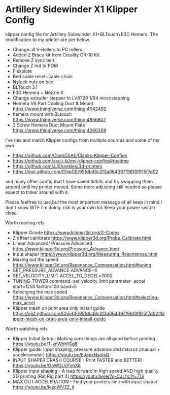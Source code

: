 # Artillery Sidewinder X1 Klipper Config
klipper config file for Artillery Sidewinder X1+BLTouch+E3D Hemera.
The modification to my printer are per below.
- Change all V-Rollers to PC rollers.
- Added Z Brace kit from Creality CR-10 Kit.
- Remove Z sync belt
- Change Z nut to POM
- Flexplate
- Bed cable relief+cable chain
- Nylock nuts on bed
- BLTouch 3.1
- E3D Hemera + Nozzle X
- Change extruder stepper to LV8729 1/64 microstepping
- Hemera V6 Part Cooling Duct & Mount https://www.thingiverse.com/thing:4042492
- hemera mount with BLtouch https://www.thingiverse.com/thing:4856807
- 3 Screw Hemera Duct Mount Plate https://www.thingiverse.com/thing:4260308

I've mix and match Klipper configs from multiple sources and some of my own.
- https://github.com/Clank50AE/Clanks-Klipper-Configs
- https://github.com/ascii-ts/my-klipper-configs#readme
- https://github.com/JJShankles/3d-printers
- https://gist.github.com/ChipCE/95fdbd3c2f3a064397f9610f915f7d02

and many other config that I have saved tidbits and try swapping them around until my printer moved. Some more adjusting still needed so please expect to tinker around with it.

Please feelfree to use,but the most important message of all keep in mind I don't know WTF i'm doing. risk is your own lol.
Keep your power switch close.


Worth reading refs
- Klipper Gcode https://www.klipper3d.org/G-Codes
- Z offset calribrate https://www.klipper3d.org/Probe_Calibrate.html
- Linear Advanced/ Pressure Advanced https://www.klipper3d.org/Pressure_Advance.html
- Input shaper https://www.klipper3d.org/Measuring_Resonances.html
- Maxing out the speed https://www.klipper3d.org/Resonance_Compensation.html#tuning
- SET_PRESSURE_ADVANCE ADVANCE=0
- SET_VELOCITY_LIMIT ACCEL_TO_DECEL=7000
- TUNING_TOWER command=set_velocity_limit parameter=accel start=1250 factor=100 band=5
- Selectging the max speed https://www.klipper3d.org/Resonance_Compensation.html#selecting-max_accel
- Klipper mesh on print area only install guide https://gist.github.com/ChipCE/95fdbd3c2f3a064397f9610f915f7d02#klipper-mesh-on-print-area-only-install-guide

Worth watching refs

- Klipper Initial Setup : Making sure things are all good before printing https://youtu.be/T-knWbh1Gg8
- Klipper guide: Input shaping, pressure advance and macros (manual + accelerometer) https://youtu.be/EJapxNsntsQ
- INPUT SHAPER CRASH COURSE - Print FASTER and BETTER! https://youtu.be/OoWQUcFimX8
- Klipper input shaping - A leap forward in high speed AND high quality 3D printing [Rat Rig part 4] https://youtu.be/er7q-CJL1lc?t=713
- MAX OUT ACCELERATION - Find your printers limit with input shaper! https://youtu.be/IezqWVZZ_iI
